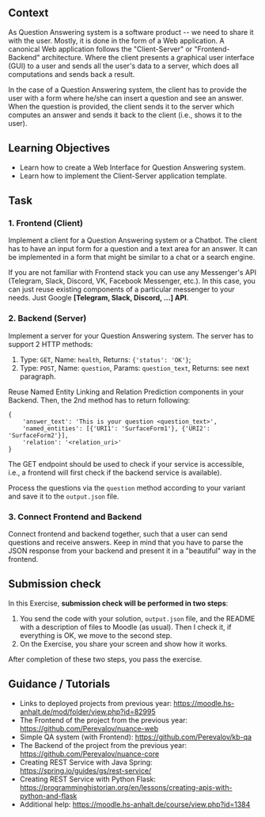 ## Context

As Question Answering system is a software product -- we need to share it with the user. Mostly, it is done in the form of a Web application. A canonical Web application follows the "Client-Server" or "Frontend-Backend" architecture. Where the client presents a graphical user interface (GUI) to a user and sends all the user's data to a server, which does all computations and sends back a result.

In the case of a Question Answering system, the client has to provide the user with a form where he/she can insert a question and see an answer. When the question is provided, the client sends it to the server which computes an answer and sends it back to the client (i.e., shows it to the user).

## Learning Objectives

* Learn how to create a Web Interface for Question Answering system.
* Learn how to implement the Client-Server application template.

## Task

### 1. Frontend (Client)

Implement a client for a Question Answering system or a Chatbot. The client has to have an input form for a question and a text area for an answer. It can be implemented in a form that might be similar to a chat or a search engine.

If you are not familiar with Frontend stack you can use any Messenger's API (Telegram, Slack, Discord, VK, Facebook Messenger, etc.). In this case, you can just reuse existing components of a particular messenger to your needs. Just Google **[Telegram, Slack, Discord, ...] API**.

### 2. Backend (Server)

Implement a server for your Question Answering system. The server has to support 2 HTTP methods:

1. Type: `GET`, Name: `health`, Returns: `{'status': 'OK'}`;
2. Type: `POST`, Name: `question`, Params: `question_text`, Returns: see next paragraph.

Reuse Named Entity Linking and Relation Prediction components in your Backend. Then, the 2nd method has to return following: 
```
{
    'answer_text': 'This is your question <question_text>',
    'named_entities': [{'URI1': 'SurfaceForm1'}, {'URI2': 'SurfaceForm2'}],
    'relation': '<relation_uri>'
}
```

The GET endpoint should be used to check if your service is accessible, i.e., a frontend will first check if the backend service is available).

Process the questions via the `question` method according to your variant and save it to the `output.json` file.

### 3. Connect Frontend and Backend

Connect frontend and backend together, such that a user can send questions and receive answers. Keep in mind that you have to parse the JSON response from your backend and present it in a "beautiful" way in the frontend.

## Submission check

In this Exercise, **submission check will be performed in two steps**:
1. You send the code with your solution, `output.json` file, and the README with a description of files to Moodle (as usual). Then I check it, if everything is OK, we move to the second step.
2. On the Exercise, you share your screen and show how it works.

After completion of these two steps, you pass the exercise.

## Guidance / Tutorials

* Links to deployed projects from previous year: https://moodle.hs-anhalt.de/mod/folder/view.php?id=82995
* The Frontend of the project from the previous year: https://github.com/Perevalov/nuance-web
* Simple QA system (with Frontend): https://github.com/Perevalov/kb-qa
* The Backend of the project from the previous year: https://github.com/Perevalov/nuance-core
* Creating REST Service with Java Spring: https://spring.io/guides/gs/rest-service/
* Creating REST Service with Python Flask: https://programminghistorian.org/en/lessons/creating-apis-with-python-and-flask
* Additional help: https://moodle.hs-anhalt.de/course/view.php?id=1384
